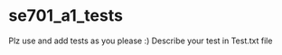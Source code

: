 se701_a1_tests
==============
Plz use and add tests as you please :) 
Describe your test in Test.txt file
